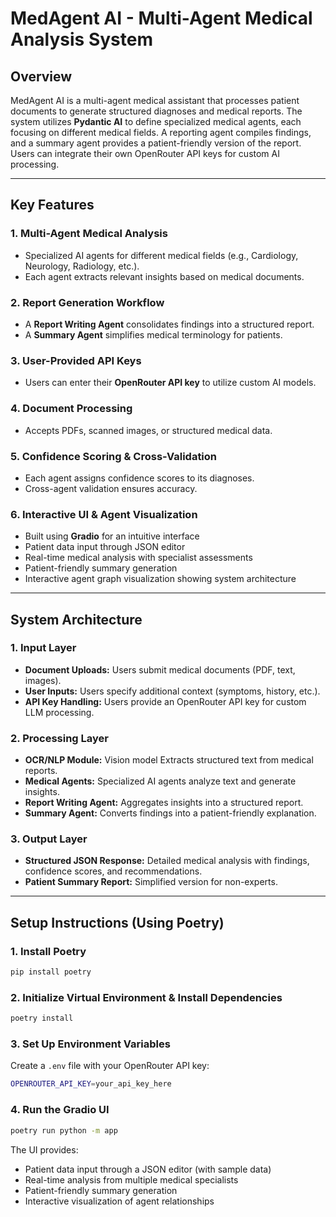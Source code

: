 # **MedAgent AI - Multi-Agent Medical Analysis System**

## **Overview**
MedAgent AI is a multi-agent medical assistant that processes patient documents to generate structured diagnoses and medical reports. The system utilizes **Pydantic AI** to define specialized medical agents, each focusing on different medical fields. A reporting agent compiles findings, and a summary agent provides a patient-friendly version of the report. Users can integrate their own OpenRouter API keys for custom AI processing.

---

## **Key Features**

### **1. Multi-Agent Medical Analysis**
- Specialized AI agents for different medical fields (e.g., Cardiology, Neurology, Radiology, etc.).
- Each agent extracts relevant insights based on medical documents.

### **2. Report Generation Workflow**
- A **Report Writing Agent** consolidates findings into a structured report.
- A **Summary Agent** simplifies medical terminology for patients.

### **3. User-Provided API Keys**
- Users can enter their **OpenRouter API key** to utilize custom AI models.

### **4. Document Processing**
- Accepts PDFs, scanned images, or structured medical data.

### **5. Confidence Scoring & Cross-Validation**
- Each agent assigns confidence scores to its diagnoses.
- Cross-agent validation ensures accuracy.

### **6. Interactive UI & Agent Visualization**
- Built using **Gradio** for an intuitive interface
- Patient data input through JSON editor
- Real-time medical analysis with specialist assessments
- Patient-friendly summary generation
- Interactive agent graph visualization showing system architecture

---

## **System Architecture**

### **1. Input Layer**
- **Document Uploads:** Users submit medical documents (PDF, text, images).
- **User Inputs:** Users specify additional context (symptoms, history, etc.).
- **API Key Handling:** Users provide an OpenRouter API key for custom LLM processing.

### **2. Processing Layer**
- **OCR/NLP Module:** Vision model Extracts structured text from medical reports.
- **Medical Agents:** Specialized AI agents analyze text and generate insights.
- **Report Writing Agent:** Aggregates insights into a structured report.
- **Summary Agent:** Converts findings into a patient-friendly explanation.

### **3. Output Layer**
- **Structured JSON Response:** Detailed medical analysis with findings, confidence scores, and recommendations.
- **Patient Summary Report:** Simplified version for non-experts.

---

## **Setup Instructions (Using Poetry)**

### **1. Install Poetry**
```sh
pip install poetry
```

### **2. Initialize Virtual Environment & Install Dependencies**
```sh
poetry install
```

### **3. Set Up Environment Variables**
Create a `.env` file with your OpenRouter API key:
```sh
OPENROUTER_API_KEY=your_api_key_here
```

### **4. Run the Gradio UI**
```sh
poetry run python -m app
```

The UI provides:
- Patient data input through a JSON editor (with sample data)
- Real-time analysis from multiple medical specialists
- Patient-friendly summary generation
- Interactive visualization of agent relationships

